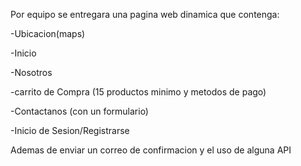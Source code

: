 Por equipo se entregara una pagina web dinamica que contenga:


-Ubicacion(maps)

-Inicio

-Nosotros

-carrito de Compra (15 productos minimo y metodos de pago)

-Contactanos (con un formulario)

-Inicio de Sesion/Registrarse

Ademas de enviar un correo de confirmacion y el uso de alguna API


